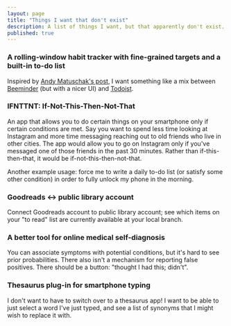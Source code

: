 ```yaml
---
layout: page
title: "Things I want that don't exist"
description: A list of things I want, but that apparently don't exist..
published: true
---
```


### A rolling-window habit tracker with fine-grained targets and a built-in to-do list

Inspired by [Andy Matuschak's post](http://blog.andymatuschak.org/post/169043084412/successful-habits-through-smoothly-ratcheting), I want something like a mix between [Beeminder](https://www.beeminder.com/) (but with a nicer UI) and [Todoist](https://todoist.com/).

### IFNTTNT: If-Not-This-Then-Not-That

An app that allows you to do certain things on your smartphone only if certain conditions are met. Say you want to spend less time looking at Instagram and more time messaging reaching out to old friends who live in other cities. The app would allow you to go on Instagram only if you've messaged one of those friends in the past 30 minutes. Rather than if-this-then-that, it would be if-not-this-then-not-that.

Another example usage: force me to write a daily to-do list (or satisfy some other condition) in order to fully unlock my phone in the morning.

### Goodreads <-> public library account

Connect Goodreads account to public library account; see which items on your "to read" list are currently available at your local branch.

### A better tool for online medical self-diagnosis

You can associate symptoms with potential conditions, but it's hard to see prior probabilities. There also isn't a mechanism for reporting false positives. There should be a button: "thought I had this; didn't".

### Thesaurus plug-in for smartphone typing

I don't want to have to switch over to a thesaurus app! I want to be able to just select a word I've just typed, and see a list of synonyms that I might wish to replace it with.
